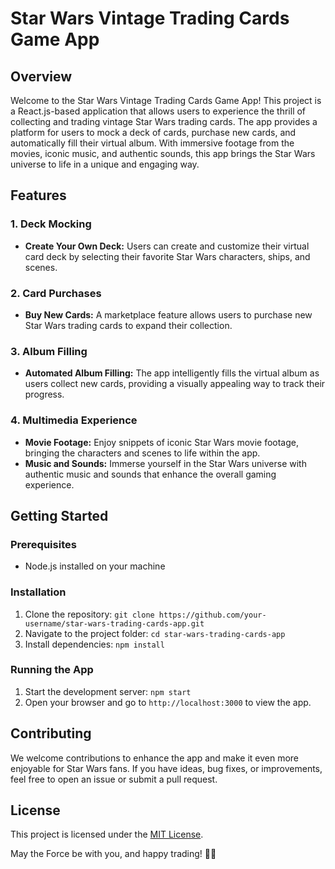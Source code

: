 # Star Wars Vintage Trading Cards Game App

## Overview

Welcome to the Star Wars Vintage Trading Cards Game App! This project is a React.js-based application that allows users to experience the thrill of collecting and trading vintage Star Wars trading cards. The app provides a platform for users to mock a deck of cards, purchase new cards, and automatically fill their virtual album. With immersive footage from the movies, iconic music, and authentic sounds, this app brings the Star Wars universe to life in a unique and engaging way.

## Features

### 1. Deck Mocking
- **Create Your Own Deck:** Users can create and customize their virtual card deck by selecting their favorite Star Wars characters, ships, and scenes.

### 2. Card Purchases
- **Buy New Cards:** A marketplace feature allows users to purchase new Star Wars trading cards to expand their collection.

### 3. Album Filling
- **Automated Album Filling:** The app intelligently fills the virtual album as users collect new cards, providing a visually appealing way to track their progress.

### 4. Multimedia Experience
- **Movie Footage:** Enjoy snippets of iconic Star Wars movie footage, bringing the characters and scenes to life within the app.
- **Music and Sounds:** Immerse yourself in the Star Wars universe with authentic music and sounds that enhance the overall gaming experience.

## Getting Started

### Prerequisites
- Node.js installed on your machine

### Installation
1. Clone the repository: `git clone https://github.com/your-username/star-wars-trading-cards-app.git`
2. Navigate to the project folder: `cd star-wars-trading-cards-app`
3. Install dependencies: `npm install`

### Running the App
1. Start the development server: `npm start`
2. Open your browser and go to `http://localhost:3000` to view the app.

## Contributing

We welcome contributions to enhance the app and make it even more enjoyable for Star Wars fans. If you have ideas, bug fixes, or improvements, feel free to open an issue or submit a pull request.

## License

This project is licensed under the [MIT License](LICENSE.md).

May the Force be with you, and happy trading! 🌌🚀